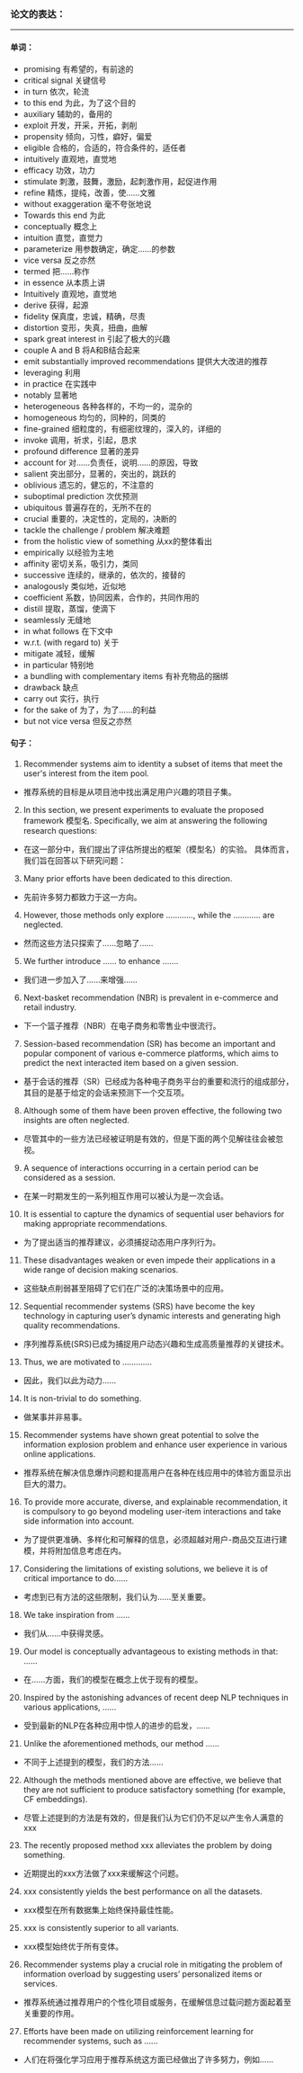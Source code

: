 ### 论文的表达：

---

#### 单词：

- promising    有希望的，有前途的
- critical signal   关键信号
- in turn   依次，轮流
- to this end  为此，为了这个目的
- auxiliary  辅助的，备用的
- exploit  开发，开采，开拓，剥削
- propensity  倾向，习性，癖好，偏爱
- eligible  合格的，合适的，符合条件的，适任者
- intuitively  直观地，直觉地
- efficacy  功效，功力
- stimulate  刺激，鼓舞，激励，起刺激作用，起促进作用
- refine  精炼，提纯，改善，使……文雅
- without exaggeration  毫不夸张地说
- Towards this end  为此
- conceptually  概念上
- intuition  直觉，直觉力
- parameterize  用参数确定，确定……的参数
- vice versa  反之亦然
- termed  把……称作
- in essence  从本质上讲
- Intuitively  直观地，直觉地
- derive  获得，起源
- fidelity  保真度，忠诚，精确，尽责
- distortion 变形，失真，扭曲，曲解
- spark great interest in  引起了极大的兴趣
- couple A and B  将A和B结合起来
- emit substantially improved recommendations  提供大大改进的推荐
- leveraging  利用
- in practice  在实践中
- notably  显著地
- heterogeneous  各种各样的，不均一的，混杂的
- homogeneous  均匀的，同种的，同类的
- fine-grained  细粒度的，有细密纹理的，深入的，详细的
- invoke  调用，祈求，引起，恳求
- profound difference  显著的差异
- account for  对……负责任，说明……的原因，导致
- salient  突出部分，显著的，突出的，跳跃的
- oblivious  遗忘的，健忘的，不注意的
- suboptimal prediction  次优预测
- ubiquitous  普遍存在的，无所不在的
- crucial  重要的，决定性的，定局的，决断的
- tackle the challenge / problem  解决难题
- from the holistic view of something  从xx的整体看出
- empirically  以经验为主地
- affinity  密切关系，吸引力，类同
- successive  连续的，继承的，依次的，接替的
- analogously  类似地，近似地
- coefficient  系数，协同因素，合作的，共同作用的
- distill  提取，蒸馏，使滴下
- seamlessly  无缝地
- in what follows  在下文中
- w.r.t. (with regard to)  关于
- mitigate  减轻，缓解
- in particular  特别地
- a bundling with complementary items  有补充物品的捆绑
- drawback  缺点
- carry out  实行，执行
- for the sake of  为了，为了……的利益
- but not vice versa  但反之亦然



#### 句子：

1. Recommender systems aim to identity a subset of items that meet the user's interest from the item pool.​

- 推荐系统的目标是从项目池中找出满足用户兴趣的项目子集。

2. In this section, we present experiments to evaluate the proposed framework 模型名. Specifically, we aim at answering the following research questions: 

-  在这一部分中，我们提出了评估所提出的框架（模型名）的实验。 具体而言，我们旨在回答以下研究问题：

3. Many prior efforts have been dedicated to this direction.

- 先前许多努力都致力于这一方向。

4. However, those methods only explore …………, while the ………… are neglected.

- 然而这些方法只探索了……忽略了……

5. We further introduce …… to enhance …….

- 我们进一步加入了……来增强……

6. Next-basket recommendation (NBR) is prevalent in e-commerce and retail industry.

-  下一个篮子推荐（NBR）在电子商务和零售业中很流行。

7. Session-based recommendation (SR) has become an important and popular component of various e-commerce platforms, which aims to predict the next interacted item based on a given session.

-  基于会话的推荐（SR）已经成为各种电子商务平台的重要和流行的组成部分，其目的是基于给定的会话来预测下一个交互项。

8. Although some of them have been proven effective, the following two insights are often neglected.

- 尽管其中的一些方法已经被证明是有效的，但是下面的两个见解往往会被忽视。

9.  A sequence of interactions occurring in a certain period can be considered as a session.

- 在某一时期发生的一系列相互作用可以被认为是一次会话。

10.  It is essential to capture the dynamics of sequential user behaviors for making appropriate recommendations.

- 为了提出适当的推荐建议，必须捕捉动态用户序列行为。

11.  These disadvantages weaken or even impede their applications in a wide range of decision making scenarios.

- 这些缺点削弱甚至阻碍了它们在广泛的决策场景中的应用。

12. Sequential recommender systems (SRS) have become the key technology in capturing user’s dynamic interests and generating high quality recommendations.

- 序列推荐系统(SRS)已成为捕捉用户动态兴趣和生成高质量推荐的关键技术。

13. Thus, we are motivated to ………….

- 因此，我们以此为动力……

14.  It is non-trivial to do something.

- 做某事并非易事。

15. Recommender systems have shown great potential to solve the information explosion problem and enhance user experience in various online applications. 

- 推荐系统在解决信息爆炸问题和提高用户在各种在线应用中的体验方面显示出巨大的潜力。

16. To provide more accurate, diverse, and explainable recommendation, it is compulsory to go beyond modeling user-item interactions and take side information into account.

- 为了提供更准确、多样化和可解释的信息，必须超越对用户-商品交互进行建模，并将附加信息考虑在内。

17. Considering the limitations of existing solutions, we believe it is of critical importance to do……

- 考虑到已有方法的这些限制，我们认为……至关重要。

18. We take inspiration from ……

- 我们从……中获得灵感。

19. Our model is conceptually advantageous to existing methods in that: ……

- 在……方面，我们的模型在概念上优于现有的模型。

20. Inspired by the astonishing advances of recent deep NLP techniques in various applications, ……

- 受到最新的NLP在各种应用中惊人的进步的启发，……

21. Unlike the aforementioned methods, our method ……

- 不同于上述提到的模型，我们的方法……

22. Although the methods mentioned above are effective, we believe that they are not sufficient to produce satisfactory something (for example, CF embeddings).

- 尽管上述提到的方法是有效的，但是我们认为它们仍不足以产生令人满意的xxx

23. The recently proposed method xxx alleviates the problem by doing something.

- 近期提出的xxx方法做了xxx来缓解这个问题。

24. xxx consistently yields the best performance on all the datasets.

- xxx模型在所有数据集上始终保持最佳性能。

25. xxx is consistently superior to all variants.

- xxx模型始终优于所有变体。

26. Recommender systems play a crucial role in mitigating the problem of information overload by suggesting users’ personalized items or services.

- 推荐系统通过推荐用户的个性化项目或服务，在缓解信息过载问题方面起着至关重要的作用。

27. Efforts have been made on utilizing reinforcement learning for recommender systems, such as ……

- 人们在将强化学习应用于推荐系统这方面已经做出了许多努力，例如……






